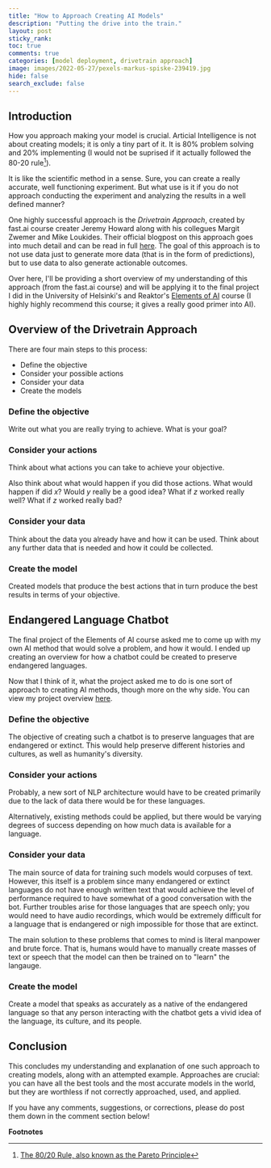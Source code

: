 ```yaml
---
title: "How to Approach Creating AI Models"
description: "Putting the drive into the train."
layout: post
sticky_rank:
toc: true
comments: true
categories: [model deployment, drivetrain approach]
image: images/2022-05-27/pexels-markus-spiske-239419.jpg
hide: false
search_exclude: false
---
```


## Introduction

How you approach making your model is crucial. Articial Intelligence is not 
about creating models; it is only a tiny part of it. It is 80% problem 
solving and 20% implementing (I would not be suprised if it actually 
followed the 80-20 rule[^1]).

It is like the scientific method in a sense. Sure, you can create a really 
accurate, well functioning experiment. But what use is it if you do not 
approach conducting the experiment and analyzing the results in a well 
defined manner?

One highly successful approach is the _Drivetrain Approach_, created by 
fast.ai course creater Jeremy Howard along with his collegues Margit Zwemer and 
Mike Loukides. Their official blogpost on this approach goes into much 
detail and can be read in full [here](https://www.oreilly.com/radar/drivetrain-approach-data-products/).
The goal of this approach is to not use data just to generate more data 
(that is in the form of predictions), but to use data to also generate 
actionable outcomes.

Over here, I'll be providing a short overview of my understanding of this 
approach (from the fast.ai course) and will be applying it to the final 
project I did in the 
University of Helsinki's and Reaktor's [Elements of AI](https://www.elementsofai.com) 
course (I highly highly recommend this course; it gives a really good primer 
into AI).

## Overview of the Drivetrain Approach

There are four main steps to this process:

- Define the objective
- Consider your possible actions
- Consider your data
- Create the models

### Define the objective

Write out what you are really trying to achieve. What is your goal?

### Consider your actions

Think about what actions you can take to achieve your objective. 

Also think about what would happen if you did those actions. What would 
happen if did _x_? Would _y_ really be a good idea? What if _z_ worked 
really well? What if _z_ worked really bad?

### Consider your data

Think about the data you already have and how it can be used. Think about 
any further data that is needed and how it could be collected.

### Create the model

Created models that produce the best actions that in turn produce the best 
results in terms of your objective.

## Endangered Language Chatbot

The final project of the Elements of AI course asked me to come up with my 
own AI method that would solve a problem, and how it would. I ended up 
creating an overview for how a chatbot could be created to preserve 
endangered languages.

Now that I think of it, what the project asked me to do is one sort of 
approach to creating AI methods, though more on the why side. You can view my 
project overview 
[here](https://github.com/ForBo7/Endangered-Language-Chatbot).

### Define the objective

The objective of creating such a chatbot is to preserve languages that are 
endangered or extinct. This would help preserve different histories and 
cultures, as well as humanity's diversity.

### Consider your actions

Probably, a new sort of NLP architecture would have to be created primarily 
due to the lack of data there would be for these languages.

Alternatively, existing methods could be applied, but there would be varying 
degrees of success depending on how much data is available for a language.

### Consider your data

The main source of data for training such models would corpuses of text. 
However, this itself is a problem since many endangered or extinct languages 
do not have enough written text that would achieve the level of performance 
required to have somewhat of a good conversation with the bot. Further 
troubles arise for those languages that are speech only; you would need to 
have audio recordings, which would be extremely difficult for a language 
that is endangered or nigh impossible for those that are extinct.

The main solution to these problems that comes to mind is literal manpower 
and brute force. That is, humans would have to manually create masses of 
text or speech that the model can then be trained on to "learn" the langauge.

### Create the model

Create a model that speaks as accurately as a native of the endangered 
language so that any person interacting with the chatbot gets a vivid idea 
of the language, its culture, and its people.

## Conclusion

This concludes my understanding and explanation of one such approach to 
creating models, along with an attempted example. Approaches are crucial: 
you can have all the best tools and the most accurate models in the world, 
but they are worthless if not correctly approached, used, and applied.

If you have any comments, suggestions, or corrections, please do post them down 
in the comment section below!

**Footnotes**

[^1]: [The 80/20 Rule, also known as the Pareto Principle](https://en.wikipedia.org/wiki/Pareto_principle)